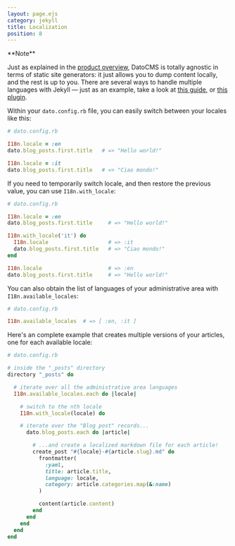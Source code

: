 ```yaml
---
layout: page.ejs
category: jekyll
title: Localization
position: 8
---
```


<div class="note">
**Note** 

Just as explained in the [product overview](/), DatoCMS is totally agnostic in terms of static site generators: it just allows you to dump content locally, and the rest is up to you. There are several ways to handle multiple languages with Jekyll — just as an example, take a look at [this guide](https://www.sylvaindurand.org/making-jekyll-multilingual/), or [this plugin](https://github.com/vwochnik/jekyll-language-plugin).
</div>

Within your `dato.config.rb` file, you can easily switch between your locales like this:

```ruby
# dato.config.rb

I18n.locale = :en
dato.blog_posts.first.title   # => "Hello world!"

I18n.locale = :it
dato.blog_posts.first.title   # => "Ciao mondo!"
```

If you need to temporarily switch locale, and then restore the previous value, you can use `I18n.with_locale`:

```ruby
# dato.config.rb

I18n.locale = :en
dato.blog_posts.first.title     # => "Hello world!"

I18n.with_locale('it') do
  I18n.locale                   # => :it
  dato.blog_posts.first.title   # => "Ciao mondo!"
end

I18n.locale                     # => :en
dato.blog_posts.first.title     # => "Hello world!"
```


You can also obtain the list of languages of your administrative area with `I18n.available_locales`:

```ruby
# dato.config.rb

I18n.available_locales  # => [ :en, :it ]
```

Here's an complete example that creates multiple versions of your articles, one for each available locale:

```ruby
# dato.config.rb

# inside the "_posts" directory
directory "_posts" do

  # iterate over all the administrative area languages
  I18n.available_locales.each do |locale|

    # switch to the nth locale
    I18n.with_locale(locale) do

    # iterate over the "Blog post" records...
      dato.blog_posts.each do |article|

        # ...and create a localized markdown file for each article!
        create_post "#{locale}-#{article.slug}.md" do
          frontmatter(
            :yaml,
            title: article.title,
            language: locale,
            category: article.categories.map(&:name)
          )

          content(article.content)
        end
      end
    end
  end
end
```
